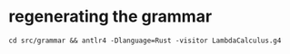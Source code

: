 # regenerating the grammar

```
cd src/grammar && antlr4 -Dlanguage=Rust -visitor LambdaCalculus.g4
```
